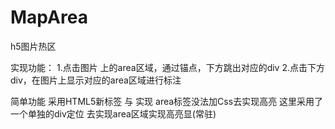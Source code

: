 # MapArea
h5图片热区


实现功能：
1.点击图片 上的area区域，通过锚点，下方跳出对应的div
2.点击下方div，在图片上显示对应的area区域进行标注

简单功能 采用HTML5新标签 <map></map> 与 <area/>实现
area标签没法加Css去实现高亮
这里采用了一个单独的div定位 去实现area区域实现高亮显(常驻)